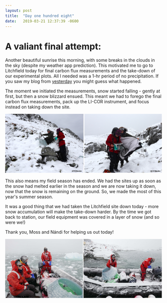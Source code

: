 ```yaml
---
layout: post
title:  "Day one hundred eight"
date:   2019-03-21 12:37:39 -0600
---
```

# A valiant final attempt:
Another beautiful sunrise this morning, with some breaks in the clouds in the sky (despite my weather app prediction). This motivated me to go to Litchfield today for final carbon flux measurements and the take-down of our experimental plots. All I needed was a 1-hr period of no precipitation. If you saw my blog from [yesterday](https://natasjavgestel.github.io/blog/2019/03/20/day-onehundredseven) you might guess what happened. 

The moment we initiated the measurements, snow started falling - gently at first, but then a snow blizzard ensued. This meant we had to forego the final carbon flux measurements, pack up the LI-COR instrument, and focus instead on taking down the site.

![Valiant attempt for final carbon flux](/assets/blog_photos/190321/FinalAttempt_Litchfield2.jpg)

This also means my field season has ended. We had the sites up as soon as the snow had melted earlier in the season and we are now taking it down, now that the snow is remaining on the ground. So, we made the most of this year's summer season.

It was a good thing that we had taken the Litchfield site down today - more snow accumulation will make the take-down harder. By the time we got back to station, our field equipment was covered in a layer of snow (and so were we!)

Thank you, Moss and Nándi for helping us out today!

![Field equipment](/assets/blog_photos/190321/FinalReturn_from_Litchfield.jpg)